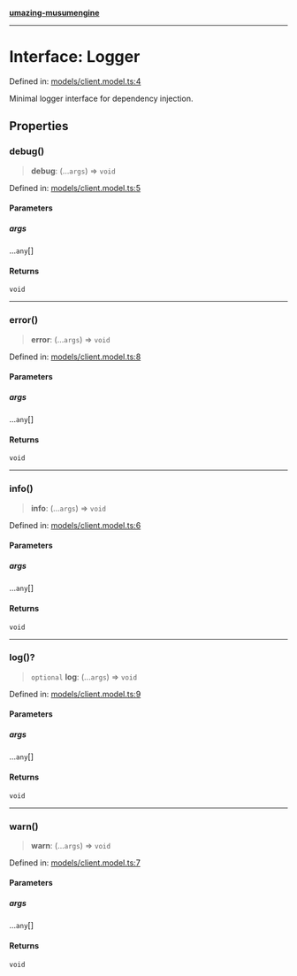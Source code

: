 [**umazing-musumengine**](../../README.md)

***

# Interface: Logger

Defined in: [models/client.model.ts:4](https://github.com/davinidae/umazing-musumengine/blob/e099ae72d04c46726039e2dd238802d266be3d5f/src/models/client.model.ts#L4)

Minimal logger interface for dependency injection.

## Properties

### debug()

> **debug**: (...`args`) => `void`

Defined in: [models/client.model.ts:5](https://github.com/davinidae/umazing-musumengine/blob/e099ae72d04c46726039e2dd238802d266be3d5f/src/models/client.model.ts#L5)

#### Parameters

##### args

...`any`[]

#### Returns

`void`

***

### error()

> **error**: (...`args`) => `void`

Defined in: [models/client.model.ts:8](https://github.com/davinidae/umazing-musumengine/blob/e099ae72d04c46726039e2dd238802d266be3d5f/src/models/client.model.ts#L8)

#### Parameters

##### args

...`any`[]

#### Returns

`void`

***

### info()

> **info**: (...`args`) => `void`

Defined in: [models/client.model.ts:6](https://github.com/davinidae/umazing-musumengine/blob/e099ae72d04c46726039e2dd238802d266be3d5f/src/models/client.model.ts#L6)

#### Parameters

##### args

...`any`[]

#### Returns

`void`

***

### log()?

> `optional` **log**: (...`args`) => `void`

Defined in: [models/client.model.ts:9](https://github.com/davinidae/umazing-musumengine/blob/e099ae72d04c46726039e2dd238802d266be3d5f/src/models/client.model.ts#L9)

#### Parameters

##### args

...`any`[]

#### Returns

`void`

***

### warn()

> **warn**: (...`args`) => `void`

Defined in: [models/client.model.ts:7](https://github.com/davinidae/umazing-musumengine/blob/e099ae72d04c46726039e2dd238802d266be3d5f/src/models/client.model.ts#L7)

#### Parameters

##### args

...`any`[]

#### Returns

`void`
